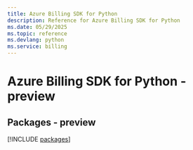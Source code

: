```yaml
---
title: Azure Billing SDK for Python
description: Reference for Azure Billing SDK for Python
ms.date: 05/29/2025
ms.topic: reference
ms.devlang: python
ms.service: billing
---
```

# Azure Billing SDK for Python - preview
## Packages - preview
[!INCLUDE [packages](billing-index.md)]